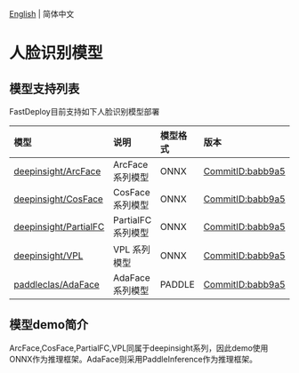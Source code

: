 [English](README.md) | 简体中文
# 人脸识别模型


## 模型支持列表

FastDeploy目前支持如下人脸识别模型部署

| 模型                                     | 说明             | 模型格式       | 版本                                                                            |
|:---------------------------------------|:---------------|:-----------|:------------------------------------------------------------------------------|
| [deepinsight/ArcFace](./insightface)   | ArcFace 系列模型   | ONNX       | [CommitID:babb9a5](https://github.com/deepinsight/insightface/commit/babb9a5) |
| [deepinsight/CosFace](./insightface)   | CosFace 系列模型   | ONNX       | [CommitID:babb9a5](https://github.com/deepinsight/insightface/commit/babb9a5) |
| [deepinsight/PartialFC](./insightface) | PartialFC 系列模型 | ONNX       | [CommitID:babb9a5](https://github.com/deepinsight/insightface/commit/babb9a5) |
| [deepinsight/VPL](./insightface)       | VPL 系列模型       | ONNX       | [CommitID:babb9a5](https://github.com/deepinsight/insightface/commit/babb9a5) |
| [paddleclas/AdaFace](./adaface)        | AdaFace 系列模型   | PADDLE     | [CommitID:babb9a5](https://github.com/PaddlePaddle/PaddleClas/tree/v2.4.0)    |

## 模型demo简介

ArcFace,CosFace,PartialFC,VPL同属于deepinsight系列，因此demo使用ONNX作为推理框架。AdaFace则采用PaddleInference作为推理框架。

